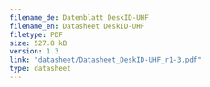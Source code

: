 ```yaml
---
filename_de: Datenblatt DeskID-UHF
filename_en: Datasheet DeskID-UHF
filetype: PDF
size: 527.8 kB
version: 1.3
link: "datasheet/Datasheet_DeskID-UHF_r1-3.pdf"
type: datasheet
---
```

